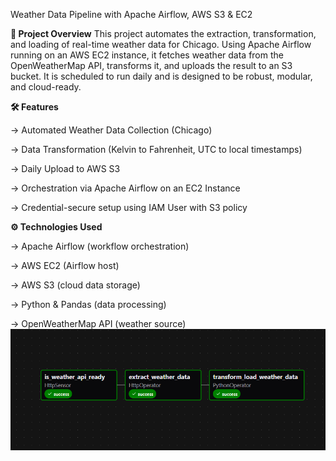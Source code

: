 Weather Data Pipeline with Apache Airflow, AWS S3 & EC2

**📌 Project Overview**
This project automates the extraction, transformation, and loading of real-time weather data for Chicago. Using Apache Airflow running on an AWS EC2 instance, it fetches weather data from the OpenWeatherMap API, transforms it, and uploads the result to an S3 bucket. It is scheduled to run daily and is designed to be robust, modular, and cloud-ready.

**🛠️ Features**

-> Automated Weather Data Collection (Chicago)

-> Data Transformation (Kelvin to Fahrenheit, UTC to local timestamps)

-> Daily Upload to AWS S3

-> Orchestration via Apache Airflow on an EC2 Instance

-> Credential-secure setup using IAM User with S3 policy

**⚙️ Technologies Used**

-> Apache Airflow (workflow orchestration)

-> AWS EC2 (Airflow host)

-> AWS S3 (cloud data storage)

-> Python & Pandas (data processing)

-> OpenWeatherMap API (weather source)
![**DAG**](images/DAG.png)







